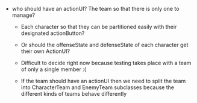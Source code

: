 - who should have an actionUI? The team so that there is only one to manage?
    - Each character so that they can be partitioned easily with their designated actionButton?
    - Or should the offenseState and defenseState of each character get their own ActionUI?

    - Difficult to decide right now because testing takes place with a team of only a single member :(

    - If the team should have an actionUI then we need to split the team into CharacterTeam and EnemyTeam subclasses because the different kinds of teams behave differently